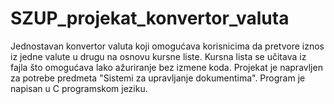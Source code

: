 # SZUP_projekat_konvertor_valuta
Jednostavan konvertor valuta koji omogućava korisnicima da pretvore iznos iz jedne valute u drugu na osnovu kursne liste.
Kursna lista se učitava iz fajla što omogućava lako ažuriranje bez izmene koda. Projekat je napravljen za potrebe predmeta "Sistemi za upravljanje dokumentima".
Program je napisan u C programskom jeziku.
